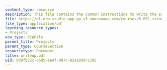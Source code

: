 ```yaml
---
content_type: resource
description: This file contains the common instructions to write the project.
file: https://ol-ocw-studio-app-qa.s3.amazonaws.com/courses/6-001-structure-and-interpretation-of-computer-programs-spring-2005/0d9fb22cd6d5ea4f087c82a10d971385_writeup.pdf
file_type: application/pdf
learning_resource_types:
- Projects
ocw_type: OCWFile
parent_title: Projects
parent_type: CourseSection
resourcetype: Document
title: writeup.pdf
uid: 0d9fb22c-d6d5-ea4f-087c-82a10d971385
---
```

